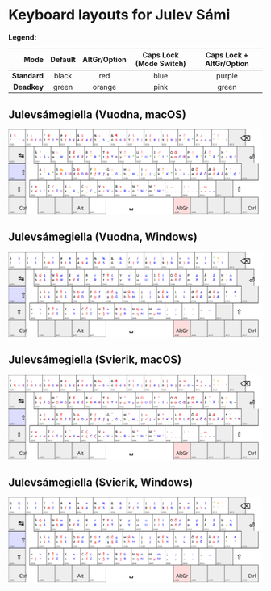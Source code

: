 # Keyboard layouts for Julev Sámi

**Legend:**

| Mode       | Default | AltGr/Option | Caps Lock (Mode Switch) | Caps Lock + AltGr/Option |
| ----------:|:-------:|:------------:|:-----------------------:|:------------------------:|
|**Standard**| black   | red          | blue                    | purple                   |
|**Deadkey** | green   | orange       | pink                    | green                    |


## Julevsámegiella (Vuodna, macOS)

![Alt text](smj_NO_macos.svg)

## Julevsámegiella (Vuodna, Windows)

![Alt text](smj_NO_windows.svg)

## Julevsámegiella (Svierik, macOS)

![Alt text](smj_SE_macos.svg)

## Julevsámegiella (Svierik, Windows)

![Alt text](smj_SE_windows.svg)

